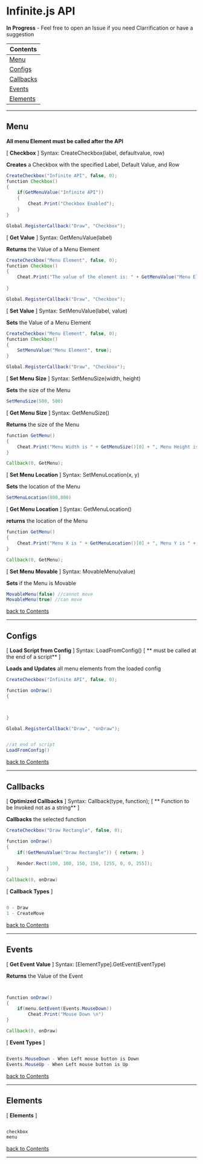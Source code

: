 # Infinite.js API

**In Progress** - Feel free to open an Issue if you need Clarrification or have a suggestion 

<a name="-1"></a>

|Contents|
|--------|
|[Menu](#0)|
|[Configs](#1)|
|[Callbacks](#2)|
|[Events](#3)|
|[Elements](#4)|

---

## <a name="0"></a>Menu

**All menu Element must be called after the API**

[ **Checkbox** ]
Syntax: CreateCheckbox(label, defaultvalue, row)

**Creates** a Checkbox with the specified Label, Default Value, and Row 

```java
CreateCheckbox("Infinite API", false, 0);
function Checkbox()
{
    if(GetMenuValue("Infinite API"))
    {
        Cheat.Print("Checkbox Enabled");
    }
}

Global.RegisterCallback("Draw", "Checkbox");
```

[ **Get Value** ]
Syntax: GetMenuValue(label)

**Returns** the Value of a Menu Element

```java
CreateCheckbox("Menu Element", false, 0);
function Checkbox()
{
    Cheat.Print("The value of the element is: " + GetMenuValue("Menu Element"));
  
}

Global.RegisterCallback("Draw", "Checkbox");
```

[ **Set Value** ]
Syntax: SetMenuValue(label, value)

**Sets** the Value of a Menu Element

```java
CreateCheckbox("Menu Element", false, 0);
function Checkbox()
{
    SetMenuValue("Menu Element", true);
}

Global.RegisterCallback("Draw", "Checkbox");
```

[ **Set Menu Size** ]
Syntax: SetMenuSize(width, height)

**Sets** the size of the Menu

```java
SetMenuSize(500, 500)
```


[ **Get Menu Size** ]
Syntax: GetMenuSize()

**Returns** the size of the Menu

```java
function GetMenu()
{
    Cheat.Print("Menu Width is " + GetMenuSize()[0] + ", Menu Height is " + GetMenuSize()[1] + "\n")
}

Callback(0, GetMenu);
```


[ **Set Menu Location** ]
Syntax: SetMenuLocation(x, y)

**Sets** the location of the Menu

```java
SetMenuLocation(800,800)
```


[ **Get Menu Location** ]
Syntax: GetMenuLocation()

**returns** the location of the Menu
```java
function GetMenu()
{
    Cheat.Print("Menu X is " + GetMenuLocation()[0] + ", Menu Y is " + GetMenuLocation()[1] + "\n")
}

Callback(0, GetMenu);
```

[ **Set Menu Movable** ]
Syntax: MovableMenu(value)

**Sets** if the Menu is Movable

```java
MovableMenu(false) //cannot move
MovableMenu(true) //can move 
```

[back to Contents](#-1)

---

## <a name="1"></a>Configs
[ **Load Script from Config** ]
Syntax: LoadFromConfig() [ ** must be called at the end of a script** ]

**Loads and Updates** all menu elements from the loaded config

```java
CreateCheckbox("Infinite API", false, 0);

function onDraw()
{



}

Global.RegisterCallback("Draw", "onDraw");


//at end of script
LoadFromConfig()
```

[back to Contents](#-1)

---

## <a name="2"></a>Callbacks

[ **Optimized Callbacks** ]
Syntax: Callback(type, function); [ ** Function to be Invoked not as a string** ]

**Callbacks** the selected function


```java
CreateCheckbox("Draw Rectangle", false, 0);

function onDraw()
{
    if(!GetMenuValue("Draw Rectangle")) { return; }

    Render.Rect(100, 100, 150, 150, [255, 0, 0, 255]);
}

Callback(0, onDraw)

```

[ **Callback Types** ]
```java

0 - Draw
1 - CreateMove

```

[back to Contents](#-1)

---

## <a name="3"></a>Events

[ **Get Event Value** ]
Syntax: [ElementType].GetEvent(EventType)

**Returns** the Value of the Event
```java


function onDraw()
{
    if(menu.GetEvent(Events.MouseDown))
        Cheat.Print("Mouse Down \n")
}

Callback(0, onDraw)

```

[ **Event Types** ]
```java

Events.MouseDown - When Left mouse button is Down
Events.MouseUp - When Left mouse button is Up

```

[back to Contents](#-1)

---


## <a name="4"></a>Elements

[ **Elements** ]
```java

checkbox
menu 

```

[back to Contents](#-1)

---
